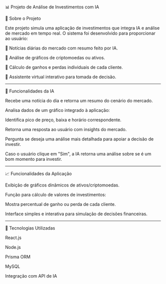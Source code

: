 📊 Projeto de Análise de Investimentos com IA

🚀 Sobre o Projeto

Este projeto simula uma aplicação de investimentos que integra IA e análise de mercado em tempo real.
O sistema foi desenvolvido para proporcionar ao usuário:

📌 Notícias diárias do mercado com resumo feito por IA.

📌 Análise de gráficos de criptomoedas ou ativos.

📌 Cálculo de ganhos e perdas individuais de cada cliente.

📌 Assistente virtual interativo para tomada de decisão.



---

🧠 Funcionalidades da IA

Recebe uma notícia do dia e retorna um resumo do cenário do mercado.

Analisa dados de um gráfico integrado à aplicação:

Identifica pico de preço, baixa e horário correspondente.

Retorna uma resposta ao usuário com insights do mercado.

Pergunta se deseja uma análise mais detalhada para apoiar a decisão de investir.


Caso o usuário clique em "Sim", a IA retorna uma análise sobre se é um bom momento para investir.



---

📈 Funcionalidades da Aplicação

Exibição de gráficos dinâmicos de ativos/criptomoedas.

Função para cálculo de valores de investimentos:

Mostra percentual de ganho ou perda de cada cliente.


Interface simples e interativa para simulação de decisões financeiras.



---

🔧 Tecnologias Utilizadas

React.js

Node.js

Prisma ORM

MySQL

Integração com API de IA
